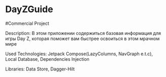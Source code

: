 # DayZGuide

#Сommercial Project

Description: В этом приложении содержиться базовая информация для игры Day Z, которая поможет вам быстрее освоиться в этом мрачном мире

Used Technologies: Jetpack Compose(LazyColumns, NavGraph e.t.c), Local Database, Dependencies Injection

Libraries: Data Store, Dagger-Hilt
